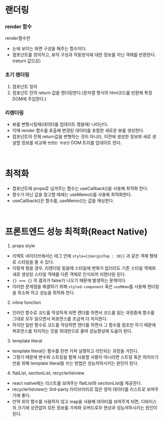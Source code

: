 # 랜더링

### render 함수
render함수란
- 눈에 보이는 화면 구성을 해주는 함수이다. 
- 컴포넌트를 정의하고, 뷰의 구성과 작동방식에 대한 정보를 지닌 객체를 반환한다.(return 값으로)

### 초기 렌더링
1. 컴포넌트 정의 
2. 컴포넌트 안의 return 값을 렌더링한다.(문자열 형식의 html코드를 반환해 특정 DOM에 주입한다.)

### 리렌더링
- 뷰를 변형시킬때(데이터를 업데이트 했을때) 나타난다.
- 이때 render 함수를 호출해 변경된 데이터를 포함한 새로운 뷰를 생성한다.
- 컴포넌트의 전체 return값을 변형하는 것이 아니라, 이전에 생성한 정보와 새로 생설할 정보를 비교해 `변경된 부분만` DOM 트리를 업데이트 한다.

</br>

# 최적화
- 컴포넌트에 props로 넘겨주는 함수는 useCallback()을 사용해 최적화 한다.
- 함수가 아닌 값을 참고할 때에는 useMemo()를 사용해 최적화한다.
- useCallback()은 함수를, useMemo()는 값을 캐싱한다. 

</br>

# 프론트엔드 성능 최적화(React Native)
1. props style
- 리엑트 네이티브에서는 테그 안에 `style={{marginTop : 10}}` 과 같은 객체 형태로 스타일을 줄 수 있다.
- 이렇게 했을 경우, 리렌더링 됬을때 스타일에 변화가 없더라도 기존 스타일 객체와 새로 생성된 스타일 객체를 다른 객체로 인식되어 리렌더링 된다.
- `{} === {}` 의 결과가 false가 나오기 때문에 발생하는 문제이다.
- 이러한 문제점을 해결하기 위해 `styled-component` 혹은 `useMemo`를 사용해 렌더링을 최소화 하고 성능을 최적화 한다.

2. inline function
- 인라인 함수로 코드를 작성하게 되면 렌더를 하면서 코드를 읽는 과정중에 함수를 그대로 모두 읽으면서 퍼포먼스를 조금씩 더 차지한다. 
- 하지만 일반 함수로 코드를 작성하면 렌더를 하면서 그 함수를 참조만 하기 때문에 퍼포먼스를 차지하는 것을 최대한으로 줄여 성능향상에 도움이 된다. 

3. template literal
- template literal는 함수를 한번 거쳐 실행하고 리턴되는 과정을 거친다. 
- 그렇기 때문에 변수와 스트링을 함께 사용할 사황이 아니라면 스트링 혹은 띄어쓰기만을 위해 template literal을 쓰는 방법은 성능저하시키는 원인이 된다.

4. flatList, sectionList, recyclerlistview
- react native에는 리스트를 보여주는 flatList와 sectionList를 제공한다.
- recyclerlistview는 3rd-party 라이브러리로 많은 양의 데이터를 리스트로 보여주기에 좋다.
- 만약 위의 함수를 사용하지 않고 map을 사용해 데이터를 보여주게 되면, 디바이스의 크기에 상관없이 모든 정보를 가져와 오버드로우 현상과 성능저하시키는 원인이 된다.
